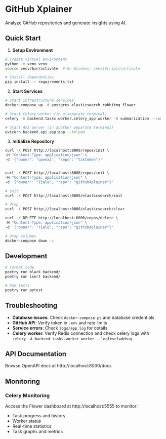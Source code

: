 # GitHub Xplainer

Analyze GitHub repositories and generate insights using AI.

## Quick Start

1. **Setup Environment**
```bash
# Create virtual environment
python -m venv venv
source venv/bin/activate  # On Windows: venv\Scripts\activate

# Install dependencies
pip install -r requirements.txt
```

2. **Start Services**
```bash
# Start infrastructure services
docker-compose up -d postgres elasticsearch rabbitmq flower

# Start Celery worker (in a separate terminal)
celery -A backend.tasks.worker.celery_app worker -Q summarization --concurrency=1 --loglevel=info

# Start API server (in another separate terminal)
uvicorn backend.api.app:app --reload
```

3. **Initialize Repository**
```bash
curl -X POST http://localhost:8000/repos/init \
-H "Content-Type: application/json" \
-d '{"owner": "openai", "repo": "tiktoken"}'


curl -X POST http://localhost:8000/repos/init \
-H "Content-Type: application/json" \
-d '{"owner": "Tialo", "repo": "githubXplainer"}'
```

```bash
# init
curl -X POST http://localhost:8000/elasticsearch/init

# drop
curl -X POST http://localhost:8000/elasticsearch/clear

curl -X DELETE http://localhost:8000/repos/delete \
-H "Content-Type: application/json" \
-d '{"owner": "Tialo", "repo": "githubXplainer"}'
```

```bash
# Drop volumes
docker-compose down -v
```

## Development

```bash
# Format code
poetry run black backend/
poetry run isort backend/

# Run tests
poetry run pytest
```

## Troubleshooting

- **Database issues**: Check `docker-compose ps` and database credentials
- **GitHub API**: Verify token in `.env` and rate limits
- **Service errors**: Check `logs/app.log` for details
- **Celery worker**: Verify Redis connection and check celery logs with `celery -A backend.tasks.worker worker --loglevel=debug`

## API Documentation

Browse OpenAPI docs at http://localhost:8000/docs

## Monitoring

### Celery Monitoring
Access the Flower dashboard at http://localhost:5555 to monitor:
- Task progress and history
- Worker status
- Real-time statistics
- Task graphs and metrics
